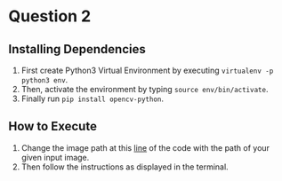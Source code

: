# Question 2

## Installing Dependencies

1. First create Python3 Virtual Environment by executing ```virtualenv -p python3 env```.
2. Then, activate the environment by typing ```source env/bin/activate```.
3. Finally run ```pip install opencv-python```.

## How to Execute

1. Change the image path at this [line](https://github.com/radonys/CV-Assignments/blob/f9304e2ad4d86df1c7b83a7c8522a748b521e506/Assignment-3/Q2/height.py#L70) of the code with the path of your given input image.
2. Then follow the instructions as displayed in the terminal.
